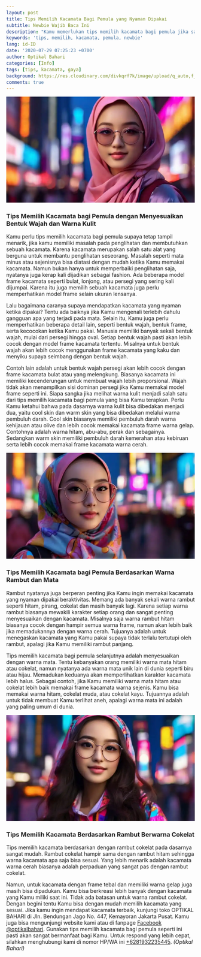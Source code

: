 ```yaml
---
layout: post
title: Tips Memilih Kacamata Bagi Pemula yang Nyaman Dipakai
subtitle: Newbie Wajib Baca Ini
description: "Kamu memerlukan tips memilih kacamata bagi pemula jika saat ini sedang bingung cara mencari kacamata yang sesuai dengan kemauan Kamu. keseimbangan dalam penampilan."
keywords: 'tips, memilih, kacamata, pemula, newbie'
lang: id-ID
date: '2020-07-29 07:25:23 +0700'
author: Optikal Bahari
categories: [Info]
tags: [tips, kacamata, gaya]
background: https://res.cloudinary.com/divkqrf7k/image/upload/q_auto,f_avif,w_1920,h_1281/posts/kacamata-korean-hijab/korean-hijab-optikal-bahari-05
comments: true
---
```


<div class="card shadow p-3 bg-white mb-5">
  <img itemprop="image" src="/assets/img/posts/tips-kacamata-kpop/tips-kacamata-pemula-nyaman-dipakai-02.webp"
    class="card-img-top" alt="Tips Memilih Kacamata bagi Pemula dengan Menyesuaikan Bentuk Wajah dan Warna Kulit">
  <div class="card-body">
    <h3 class="card-title">
      Tips Memilih Kacamata bagi Pemula dengan Menyesuaikan Bentuk Wajah dan Warna Kulit
    </h3>
    <p class="card-text text-left">
      Kamu perlu tips memilih kacamata bagi pemula supaya tetap tampil menarik, jika kamu memiliki masalah pada
      penglihatan dan membutuhkan sebuah kacamata. Karena kacamata merupakan salah satu alat yang berguna untuk membantu
      penglihatan seseorang. Masalah seperti mata minus atau sejenisnya bisa diatasi dengan mudah ketika Kamu memakai
      kacamata. Namun bukan hanya untuk memperbaiki penglihatan saja, nyatanya juga kerap kali dijadikan sebagai
      fashion. Ada beberapa model frame kacamata seperti bulat, lonjong, atau persegi yang sering kali dijumpai. Karena
      itu juga memilih sebuah kacamata juga perlu memperhatikan model frame selain ukuran lensanya.
    </p>
    <p class="card-text text-left">
      Lalu bagaimana caranya supaya mendapatkan kacamata yang nyaman ketika dipakai? Tentu ada baiknya jika Kamu
      mengenali terlebih dahulu gangguan apa yang terjadi pada mata. Selain itu, Kamu juga perlu memperhatikan beberapa
      detail lain, seperti bentuk wajah, bentuk frame, serta kecocokan ketika Kamu pakai. Manusia memiliki banyak sekali
      bentuk wajah, mulai dari persegi hingga oval. Setiap bentuk wajah pasti akan lebih cocok dengan model frame
      kacamata tertentu. Misalnya untuk bentuk wajah akan lebih cocok menggunakan frame kacamata yang kaku dan menyiku
      supaya seimbang dengan bentuk wajah.
    </p>
    <p class="card-text text-left">
      Contoh lain adalah untuk bentuk wajah persegi akan lebih cocok dengan frame kacamata bulat atau yang melengkung.
      Biasanya kacamata ini memiliki kecenderungan untuk membuat wajah lebih proporsional. Wajah tidak akan menampilkan
      sisi dominan persegi jika Kamu memakai model frame seperti ini. Siapa sangka jika melihat warna kulit menjadi
      salah satu dari tips memilih kacamata bagi pemula yang bisa Kamu terapkan. Perlu Kamu ketahui bahwa pada dasarnya
      warna kulit bisa dibedakan menjadi dua, yaitu cool skin dan warm skin yang bisa dibedakan melalui warna pembuluh
      darah. Cool skin biasanya memiliki pembuluh darah warna kehijauan atau olive dan lebih cocok memakai kacamata
      frame warna gelap. Contohnya adalah warna hitam, abu-abu, perak dan sebagainya. Sedangkan warm skin memiliki
      pembuluh darah kemerahan atau kebiruan serta lebih cocok memakai frame kacamata warna cerah.
    </p>
  </div>
</div>

<div class="card shadow p-3 bg-white mb-5">
  <img itemprop="image" src="/assets/img/posts/tips-kacamata-kpop/tips-kacamata-pemula-nyaman-dipakai-03.webp"
    class="card-img-top" alt="Tips Memilih Kacamata bagi Pemula Berdasarkan Warna Rambut dan Mata">
  <div class="card-body">
    <h3 class="card-title">
      Tips Memilih Kacamata bagi Pemula Berdasarkan Warna Rambut dan Mata
    </h3>
    <p class="card-text text-left">
      Rambut nyatanya juga berperan penting jika Kamu ingin memakai kacamata yang nyaman dipakai beraktivitas. Memang
      ada banyak sekali warna rambut seperti hitam, pirang, cokelat dan masih banyak lagi. Karena setiap warna rambut
      biasanya mewakili karakter setiap orang dan sangat penting menyesuaikan dengan kacamata. Misalnya saja warna
      rambut hitam biasanya cocok dengan hampir semua warna frame, namun akan lebih baik jika memadukannya dengan warna
      cerah. Tujuanya adalah untuk menegaskan kacamata yang Kamu pakai supaya tidak terlalu tertutupi oleh rambut,
      apalagi jika Kamu memiliki rambut panjang.
    </p>
    <p class="card-text text-left">
      Tips memilih kacamata bagi pemula selanjutnya adalah menyesuaikan dengan warna mata. Tentu kebanyakan orang
      memiliki warna mata hitam atau cokelat, namun nyatanya ada warna mata unik lain di dunia seperti biru atau hijau.
      Memadukan keduanya akan memperlihatkan karakter kacamata lebih halus. Sebagai contoh, jika Kamu memiliki warna
      mata hitam atau cokelat lebih baik memakai frame kacamata warna sejenis. Kamu bisa memakai warna hitam, cokelat
      muda, atau cokelat kayu. Tujuannya adalah untuk tidak membuat Kamu terlihat aneh, apalagi warna mata ini adalah
      yang paling umum di dunia.
    </p>
  </div>
</div>
<div class="card shadow p-3 bg-white mb-5">
  <img itemprop="image" src="/assets/img/posts/tips-kacamata-kpop/tips-kacamata-pemula-nyaman-dipakai-04.webp"
    class="card-img-top" alt="Tips Memilih Kacamata Berdasarkan Rambut Berwarna Cokelat">
  <div class="card-body">
    <h3 class="card-title">
      Tips Memilih Kacamata Berdasarkan Rambut Berwarna Cokelat
    </h3>
    <p class="card-text text-left">
      Tips memilih kacamata berdasarkan dengan rambut cokelat pada dasarnya sangat mudah. Rambut cokelat hampir sama
      dengan rambut hitam sehingga warna kacamata apa saja bisa sesuai. Yang lebih menarik adalah kacamata warna cerah
      biasanya adalah perpaduan yang sangat pas dengan rambut cokelat.
    </p>
    <p class="card-text text-left">
      Namun, untuk kacamata dengan frame tebal dan memiliki warna gelap juga masih bisa dipadukan. Kamu bisa berkreasi
      lebih banyak dengan kacamata yang Kamu miliki saat ini. Tidak ada batasan untuk warna rambut cokelat. Dengan
      begini tentu Kamu bisa dengan mudah memilih kacamata yang sesuai.
      Jika kamu ingin mendapat kacamata terbaik, kunjungi toko OPTIKAL BAHARI di Jln. Bendungan Jago No. 447, Kemayoran
      Jakarta Pusat. Kamu juga bisa mengunjungi website kami atau di fanpage
      <a href="https://www.facebook.com/optikalbahari" id="FBClick" title="Facebook Page Optikal Bahari"
        class="FacebookPage">Facebook @optikalbahari</a>. Gunakan tips memilih kacamata bagi pemula seperti ini pasti
      akan sangat bermanfaat bagi Kamu. Untuk respond yang lebih cepat, silahkan menghubungi kami di nomor HP/WA ini
      <a href="https://api.whatsapp.com/send?phone=6281932235445&text=Hallo%2C+saya+butuh+informasi+lebih+lanjut+mengenai+Optikal+Bahari"
        id="WhatsAppClick" class="WhatsAppCall" title="Call WhatsApp">+6281932235445</a>.
      <em>(Optikal Bahari)</em>
    </p>
  </div>
</div>
